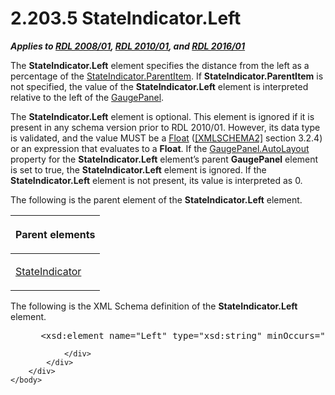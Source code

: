 <html dir="LTR" xmlns:mshelp="http://msdn.microsoft.com/mshelp" xmlns:ddue="http://ddue.schemas.microsoft.com/authoring/2003/5" xmlns:xlink="http://www.w3.org/1999/xlink" xmlns:tool="http://www.microsoft.com/tooltip">
    <head>
        <meta http-equiv="Content-Type" content="text/html; CHARSET=utf-8"></meta>
        <meta name="save" content="history"></meta>
        <title>2.203.5 StateIndicator.Left</title>
        <xml>
            <mshelp:toctitle title="2.203.5 StateIndicator.Left"></mshelp:toctitle>
            <mshelp:rltitle title="[MS-RDL]: StateIndicator.Left"></mshelp:rltitle>
            <mshelp:keyword index="A" term="bb597b05-fcfe-4cea-9dba-d5afdd494568"></mshelp:keyword>
            <mshelp:attr name="DCSext.ContentType" value="open specification"></mshelp:attr>
            <mshelp:attr name="AssetID" value="bb597b05-fcfe-4cea-9dba-d5afdd494568"></mshelp:attr>
            <mshelp:attr name="TopicType" value="kbRef"></mshelp:attr>
            <mshelp:attr name="DCSext.Title" value="[MS-RDL]: StateIndicator.Left" />
        </xml>
    </head>
    <body>
        <div id="header">
            <h1 class="heading">2.203.5 StateIndicator.Left</h1>
        </div>
        <div id="mainSection">
            <div id="mainBody">
                <div id="allHistory" class="saveHistory"></div>
                <div id="sectionSection0" class="section" name="collapseableSection">
                    

<p><b><i>Applies to </i></b><a href="1e855f94-4617-47e4-b89e-0856c6cb420f.htm"><b><i>RDL 2008/01</i></b></a><b><i>,
</i></b><a href="3428e690-a348-4ec7-8a6a-8efb42d2cdee.htm"><b><i>RDL 2010/01</i></b></a><b><i>,
and </i></b><a href="52ce3983-2bfc-4e72-9359-42aaf5fe4509.htm"><b><i>RDL 2016/01</i></b></a></p>

<p>The <b>StateIndicator.Left</b> element specifies the distance
from the left as a percentage of the <a href="ee5193d7-d30d-494d-93cd-ae8ed0a570bf.htm">StateIndicator.ParentItem</a>.
If <b>StateIndicator.ParentItem</b> is not specified, the value of the <b>StateIndicator.Left</b>
element is interpreted relative to the left of the <a href="f01744d3-79fa-4f30-94bf-a1ffa6bde2ac.htm">GaugePanel</a>.</p>

<p>The <b>StateIndicator.Left</b> element is optional. This
element is ignored if it is present in any schema version prior to
RDL 2010/01. However, its data type is validated, and the value MUST be a <a href="c7d0946f-992e-4abc-a304-09b53e030692.htm">Float</a> (<a href="https://go.microsoft.com/fwlink/?LinkId=90610">[XMLSCHEMA2]</a> section
3.2.4) or an expression that evaluates to a <b>Float</b>. If the <a href="f9d6ec8d-393e-41b9-9ba6-e13c09aff56c.htm">GaugePanel.AutoLayout</a>
property for the <b>StateIndicator.Left</b> element’s parent <b>GaugePanel</b>
element is set to true, the <b>StateIndicator.Left</b> element is ignored. If
the <b>StateIndicator.Left</b> element is not present, its value is interpreted
as 0.</p>

<p>The following is the parent element of the <b>StateIndicator.Left</b>
element.</p>

<table>
 <thead>
  <tr>
   <th>
   <p>Parent elements</p>
   </th>
  </tr>
 </thead>
 <tr>
  <td>
  <p><a href="a2711217-7047-4b0a-86d1-d01b5479e2cb.htm">StateIndicator</a></p>
  </td>
 </tr>
</table>

<p>The following is the XML Schema definition of the <b>StateIndicator.Left</b>
element.</p>

<dl>
<dd>
<div><pre> &lt;xsd:element name=&quot;Left&quot; type=&quot;xsd:string&quot; minOccurs=&quot;0&quot; /&gt;
</pre></div>
</dd></dl>


                </div>
            </div>
        </div>
    </body>
</html>